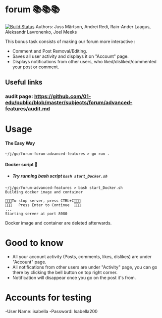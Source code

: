 # forum 📚📚📚
[![Build Status](https://travis-ci.org/joemccann/dillinger.svg?branch=master)](https://travis-ci.org/joemccann/dillinger) 
Authors: Juss Märtson, Andrei Redi, Rain-Ander Laagus, Aleksandr Lavronenko, Joel Meeks

This bonus task consists of making our forum more interactive :

- Comment and Post Removal/Editing.
- Saves all user activity and displays it on "Account" page.
- Displays notifications from other users, who liked/disliked/commented your post or comment.

## Useful links
### audit page: https://github.com/01-edu/public/blob/master/subjects/forum/advanced-features/audit.md

# Usage
#### The Easy Way
```
~/j/go/forum-forum-advanced-features > go run .
```

#### Docker script 🐋
- ##### Try running bash script `bash start_Docker.sh`
```
~/j/go/forum-advanced-features > bash start_Docker.sh
Building docker image and container

🎉🎉🎉To stop server, press CTRL+C🎉🎉🎉
🎉🎉🎉   Press Enter to Continue  🎉🎉🎉
...
Starting server at port 8080
```
Docker image and container are deleted afterwards. 

# Good to know
- All your account activity (Posts, comments, likes, dislikes) are under "Account" page.
- All notifications from other users are under "Activity" page, you can go there by clicking the bell button on top right corner. 
- Notification will disappear once you go on the post it's from.

# Accounts for testing
-User Name: isabella 
-Password: Isabella200